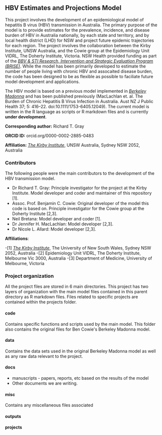 ## HBV Estimates and Projections Model ##

This project involves the development of an epidemiological model of hepatitis B virus (HBV) transmission in Australia. The primary purpose of the model is to provide estimates for the prevalence, incidence, and disease burden of HBV in Australia nationally, by each state and territory, and by local health district (LHD) for NSW and project future epidemic trajectories for each region. 
The project involves the collaboration between the Kirby Institute, UNSW Australia, and the Cowie group at the Epidemiology Unit VIDRL, The Doherty Institute, Victoria. NSW Health provided funding as part of the [_BBV & STI Research, Intervention and Strategic Evaluation Program (BRISE)_](http://www.brise.com.au/). While the model has been primarily developed to estimate the number of people living with chronic HBV and assocaited disease burden, the code has been designed to be as flexible as possible to faciliate future model development and applications. 

The HBV model is based on a previous model implemented in [_Berkeley Madonna_](http://www.berkeleymadonna.com/) and has been published previously (MacLachlan et. al. The Burden of Chronic Hepatitis B Virus Infection in Australia. Aust NZ J Public Health 37; 5: 416–22. doi:10.1111/1753-6405.12049). The current model is written in the R language as scripts or R markdown files and is currently **under development**.

**Corresponding author:** Richard T. Gray

**ORCID ID:** orcid.org/0000-0002-2885-0483

**Affiliation:** [_The Kirby Institute_](https://kirby.unsw.edu.au/), UNSW Australia, Sydney NSW 2052, Australia

### Contributors ###

The following people were the main contributors to the development of the HBV transmission model. 

- Dr Richard T. Gray: Principle investigator for the project at the Kirby Institute. Model developer and coder and maintainer of this repository [1].
- Assoc. Prof. Benjamin C. Cowie: Original developer of the model this code is based on. Principle investigator for the Cowie group at the Doherty Institute [2,3].
- Neil Bretana: Model developer and coder [1].
- Dr Jennifer H. MacLachlan: Model developer [2,3].
- Dr Nicole L. Allard: Model developer [2,3].

**Affiliations**:

-[1] [_The Kirby Institute_](https://kirby.unsw.edu.au/), The University of New South Wales, Sydney NSW 2052, Australia
-[2] Epidemiology Unit VIDRL, The Doherty Institute, Melbourne Vic 3000, Australia 
-[3] Department of Medicine, University of Melbourne, Victoria

### Project organization ###

All the project files are stored in 6 main directories. This project has two layers of organization with the main model files contained in this parent directory as R markdown files. Files related to specific projects are contained within the projects folder.

#### code ####

Contains specific functions and scripts used by the main model. This folder also contains the original files for Ben Cowie's Berkeley Madonna model. 

#### data ####

Contains the data sets used in the original Berkeley Madonna model as well as any raw data relevant to the project. 

#### docs ####

- manuscripts - papers, reports, etc based on the results of the model
- Other documents we are writing. 

#### misc ####

Contains any miscellaneous files associated 

#### outputs ####

#### projects ####



